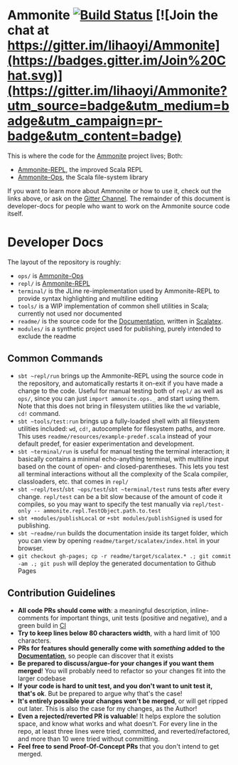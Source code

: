 # Ammonite [![Build Status](https://travis-ci.org/lihaoyi/Ammonite.svg)](https://travis-ci.org/lihaoyi/Ammonite) [![Join the chat at https://gitter.im/lihaoyi/Ammonite](https://badges.gitter.im/Join%20Chat.svg)](https://gitter.im/lihaoyi/Ammonite?utm_source=badge&utm_medium=badge&utm_campaign=pr-badge&utm_content=badge)

This is where the code for the [Ammonite](http://lihaoyi.github.io/Ammonite) project lives; Both:

- [Ammonite-REPL](http://lihaoyi.github.io/Ammonite), the improved Scala REPL
- [Ammonite-Ops](http://lihaoyi.github.io/Ammonite/#Ammonite-Ops), the Scala file-system library

If you want to learn more about Ammonite or how to use it, check out the links above, or ask on the [Gitter Channel](https://gitter.im/lihaoyi/Ammonite). The remainder of this document is developer-docs for people who want to work on the Ammonite source code itself.

# Developer Docs

The layout of the repository is roughly:

- `ops/` is [Ammonite-Ops](http://lihaoyi.github.io/Ammonite/#Ammonite-Ops)
- `repl/` is [Ammonite-REPL](http://lihaoyi.github.io/Ammonite)
- `terminal/` is the JLine re-implementation used by Ammonite-REPL to provide syntax highlighting and multiline editing
- `tools/` is a WIP implementation of common shell utilities in Scala; currently not used nor documented
- `readme/` is the source code for the [Documentation](http://lihaoyi.github.io/Ammonite/#Ammonite-Ops), written in [Scalatex](http://lihaoyi.github.io/Scalatex/).
- `modules/` is a synthetic project used for publishing, purely intended to exclude the readme

## Common Commands

- `sbt ~repl/run` brings up the Ammonite-REPL using the source code in the repository, and automatically restarts it on-exit if you have made a change to the code. Useful for manual testing both of `repl/` as well as `ops/`, since you can just `import ammonite.ops._` and start using them. Note that this does not bring in filesystem utilities like the `wd` variable, `cd!` command.
- `sbt ~tools/test:run` brings up a fully-loaded shell with all filesystem utilities included: `wd`, `cd!`, autocomplete for filesystem paths, and more. This uses `readme/resources/example-predef.scala` instead of your default predef, for easier experimentation and development.
- `sbt ~terminal/run` is useful for manual testing the terminal interaction; it basically contains a minimal echo-anything terminal, with multiline input based on the count of open- and closed-parentheses. This lets you test all terminal interactions without all the complexity of the Scala compiler, classloaders, etc. that comes in `repl/`
- `sbt ~repl/test`/`sbt ~ops/test`/`sbt ~terminal/test`  runs tests after every change. `repl/test` can be a bit slow because of the amount of code it compiles, so you may want to specify the test manually via `repl/test-only -- ammonite.repl.TestObject.path.to.test`
- `sbt +modules/publishLocal` or `+sbt modules/publishSigned` is used for publishing.
- `sbt ~readme/run` builds the documentation inside its target folder, which you can view by opening `readme/target/scalatex/index.html` in your browser.
- `git checkout gh-pages; cp -r readme/target/scalatex.* .; git commit -am .; git push` will deploy the generated documentation to Github Pages

## Contribution Guidelines

- **All code PRs should come with**: a meaningful description, inline-comments for important things, unit tests (positive and negative), and a green build in [CI](https://travis-ci.org/lihaoyi/Ammonite)
- **Try to keep lines below 80 characters width**, with a hard limit of 100 characters.
- **PRs for features should generally come with *something* added to the [Documentation](lihaoyi.github.io/Ammonite)**, so people can discover that it exists
- **Be prepared to discuss/argue-for your changes if you want them merged**! You will probably need to refactor so your changes fit into the larger codebase
- **If your code is hard to unit test, and you don't want to unit test it, that's ok**. But be prepared to argue why that's the case!
- **It's entirely possible your changes won't be merged**, or will get ripped out later. This is also the case for my changes, as the Author!
- **Even a rejected/reverted PR is valuable**! It helps explore the solution space, and know what works and what doesn't. For every line in the repo, at least three lines were tried, committed, and reverted/refactored, and more than 10 were tried without committing.
- **Feel free to send Proof-Of-Concept PRs** that you don't intend to get merged.

